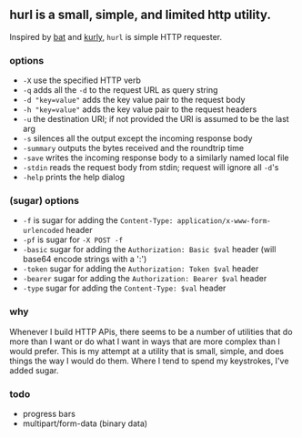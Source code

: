 ## hurl is a small, simple, and limited http utility.

Inspired by [bat](https://github.com/astaxie/bat) and [kurly](https://github.com/davidjpeacock/kurly), `hurl` is simple HTTP requester.

### options

  - `-X` use the specified HTTP verb
  - `-q` adds all the `-d` to the request URL as query string
  - `-d "key=value"` adds the key value pair to the request body
  - `-h "key=value"` adds the key value pair to the request headers
  - `-u` the destination URI; if not provided the URI is assumed to be the last arg
  - `-s` silences all the output except the incoming response body
  - `-summary` outputs the bytes received and the roundtrip time
  - `-save` writes the incoming response body to a similarly named local file
  - `-stdin` reads the request body from stdin; request will ignore all `-d`'s
  - `-help` prints the help dialog

  ### (sugar) options

  - `-f` is sugar for adding the `Content-Type: application/x-www-form-urlencoded` header
  - `-pf` is sugar for `-X POST -f`
  - `-basic` sugar for adding the `Authorization: Basic $val` header (will base64 encode strings with a ':')
  - `-token` sugar for adding the `Authorization: Token $val` header
  - `-bearer` sugar for adding the `Authorization: Bearer $val` header
  - `-type` sugar for adding the `Content-Type: $val` header


### why

Whenever I build HTTP APis, there seems to be a number of utilities that do more than I want or do what I want in ways that are more complex than I would prefer. This is my attempt at a utility that is small, simple, and does things the way I would do them. Where I tend to spend my keystrokes, I've added sugar.

### todo

  - progress bars
  - multipart/form-data (binary data)

